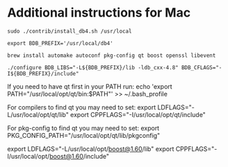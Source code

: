 # Additional instructions for Mac

```console
sudo ./contrib/install_db4.sh /usr/local

export BDB_PREFIX='/usr/local/db4'

brew install automake autoconf pkg-config qt boost openssl libevent

./configure BDB_LIBS="-L${BDB_PREFIX}/lib -ldb_cxx-4.8" BDB_CFLAGS="-I${BDB_PREFIX}/include"
```


If you need to have qt first in your PATH run:
  echo 'export PATH="/usr/local/opt/qt/bin:$PATH"' >> ~/.bash_profile

For compilers to find qt you may need to set:
  export LDFLAGS="-L/usr/local/opt/qt/lib"
  export CPPFLAGS="-I/usr/local/opt/qt/include"

For pkg-config to find qt you may need to set:
  export PKG_CONFIG_PATH="/usr/local/opt/qt/lib/pkgconfig"

export LDFLAGS="-L/usr/local/opt/boost@1.60/lib"
  export CPPFLAGS="-I/usr/local/opt/boost@1.60/include"